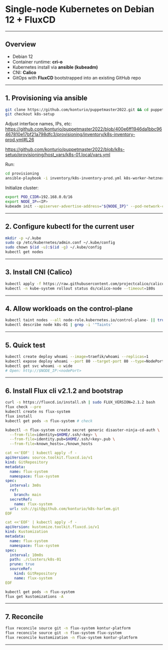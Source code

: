 # Single-node Kubernetes on Debian 12 + FluxCD

---

## Overview

- Debian 12
- Container runtime: **cri-o**
- Kubernetes install via **ansible (kubeadm)**
- CNI: **Calico**
- GitOps with **FluxCD** bootstrapped into an existing GitHub repo

---

## 1. Provisioning via ansible

```bash
git clone https://github.com/konturio/puppetmaster2022.git && cd puppetmaster2022.git 
git checkout k8s-setup
```
Adjust interface names, IPs, etc: 
https://github.com/konturio/puppetmaster2022/blob/400e6ff1946da1bbc96467810e17bf21a798dfc3/provisioning/inventory/k8s-inventory-prod.yml#L26

https://github.com/konturio/puppetmaster2022/blob/k8s-setup/provisioning/host_vars/k8s-01.local/vars.yml

Run:
```bash
cd provisioning
ansible-playbook -i inventory/k8s-inventory-prod.yml k8s-worker-hetzner-robot.yml -l k8s-01.local
```

Initialize cluster:
```bash
export POD_CIDR=192.168.0.0/16
export NODE_IP=<IP>
kubeadm init --apiserver-advertise-address="${NODE_IP}" --pod-network-cidr="${POD_CIDR}"
```

---

## 2. Configure kubectl for the current user

```bash
mkdir -p ~/.kube
sudo cp /etc/kubernetes/admin.conf ~/.kube/config
sudo chown $(id -u):$(id -g) ~/.kube/config
kubectl get nodes
```

---

## 3. Install CNI (Calico)

```bash
kubectl apply -f https://raw.githubusercontent.com/projectcalico/calico/v3.28.0/manifests/calico.yaml
kubectl -n kube-system rollout status ds/calico-node --timeout=180s
```

---

## 4. Allow workloads on the control-plane

```bash
kubectl taint nodes --all node-role.kubernetes.io/control-plane- || true
kubectl describe node k8s-01 | grep -i '^Taints'
```

---

## 5. Quick test

```bash
kubectl create deploy whoami --image=traefik/whoami --replicas=1
kubectl expose deploy whoami --port 80 --target-port 80 --type=NodePort
kubectl get svc whoami -o wide
# Open: http://$NODE_IP:<nodePort>
```

---

## 6. Install Flux cli v2.1.2 and bootstrap

```bash
curl -s https://fluxcd.io/install.sh | sudo FLUX_VERSION=2.1.2 bash
flux check --pre
kubectl create ns flux-system
flux install
kubectl get pods -n flux-system # check

kubectl -n flux-system create secret generic disaster-ninja-cd-auth \
  --from-file=identity=$HOME/.ssh/<key> \
  --from-file=identity.pub=$HOME/.ssh/<key>.pub \
  --from-file=known_hosts=./known_hosts
```

```yaml
cat <<'EOF' | kubectl apply -f -
apiVersion: source.toolkit.fluxcd.io/v1
kind: GitRepository
metadata:
  name: flux-system
  namespace: flux-system
spec:
  interval: 3m0s
  ref:
    branch: main
  secretRef:
    name: flux-system
  url: ssh://git@github.com/konturio/k8s-harlem.git
EOF

cat <<'EOF' | kubectl apply -f -
apiVersion: kustomize.toolkit.fluxcd.io/v1
kind: Kustomization
metadata:
  name: flux-system
  namespace: flux-system
spec:
  interval: 10m0s
  path: ./clusters/k8s-01
  prune: true
  sourceRef:
    kind: GitRepository
    name: flux-system
EOF
```
```bash
kubectl get pods -n flux-system 
flux get kustomizations -A
```

---

## 7. Reconcile

```bash
flux reconcile source git -n flux-system kontur-platform
flux reconcile source git -n flux-system flux-system
flux reconcile kustomization -n flux-system kontur-platform
```

---
